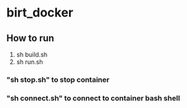 # birt_docker

## How to run

1. sh build.sh
2. sh run.sh

### "sh stop.sh" to stop container
### "sh connect.sh" to connect to container bash shell
